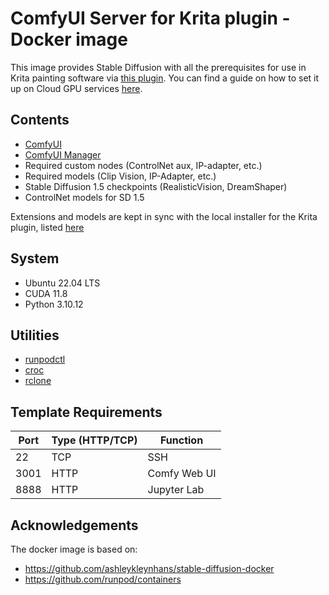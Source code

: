 # ComfyUI Server for Krita plugin - Docker image

This image provides Stable Diffusion with all the prerequisites for use in Krita painting software via [this plugin](https://github.com/Acly/krita-ai-diffusion). You can find a guide on how to set it up on Cloud GPU services [here](https://github.com/Acly/krita-ai-diffusion/blob/doc/cloud-gpu.md).

## Contents

* [ComfyUI](https://github.com/comfyanonymous/ComfyUI)
* [ComfyUI Manager](https://github.com/ltdrdata/ComfyUI-Manager.git)
* Required custom nodes (ControlNet aux, IP-adapter, etc.)
* Required models (Clip Vision, IP-Adapter, etc.)
* Stable Diffusion 1.5 checkpoints (RealisticVision, DreamShaper)
* ControlNet models for SD 1.5

Extensions and models are kept in sync with the local installer for the Krita plugin, listed [here](https://github.com/Acly/krita-ai-diffusion#optional-custom-comfyui-server)

## System

* Ubuntu 22.04 LTS
* CUDA 11.8
* Python 3.10.12

## Utilities

* [runpodctl](https://github.com/runpod/runpodctl)
* [croc](https://github.com/schollz/croc)
* [rclone](https://rclone.org/)

## Template Requirements

| Port | Type (HTTP/TCP) | Function     |
|------|-----------------|--------------|
| 22   | TCP             | SSH          |
| 3001 | HTTP            | Comfy Web UI |
| 8888 | HTTP            | Jupyter Lab  |

## Acknowledgements

The docker image is based on:
* https://github.com/ashleykleynhans/stable-diffusion-docker
* https://github.com/runpod/containers
